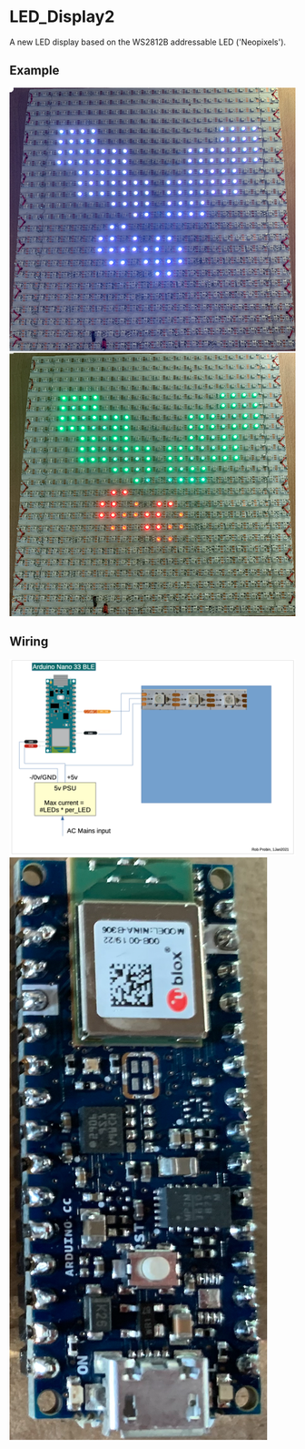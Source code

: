 # LED_Display2
A new LED display based on the WS2812B addressable LED ('Neopixels').

## Example
![Holly Image](images/holly_bw.png)
![Holly Image Colour](images/holly_c.png)

## Wiring

![Wiring](images/Wiring.png)
![Nano33BLE](images/Nano33BLE.png)




